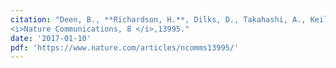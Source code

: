 ```yaml
---
citation: "Deen, B., **Richardson, H.**, Dilks, D., Takahashi, A., Keil, B., Wald, L., Kanwisher, N., Saxe, R. (2017). Category-Sensitive Visual Cortex in Human Infants. 
<i>Nature Communications, 8 </i>,13995."
date: '2017-01-10'
pdf: 'https://www.nature.com/articles/ncomms13995/'
---
```

